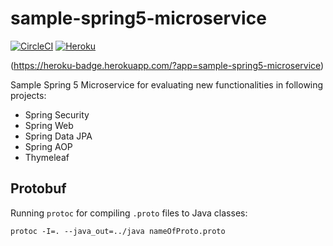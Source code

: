 # sample-spring5-microservice

[![CircleCI](https://circleci.com/gh/rieckpil/sample-spring5-microservice/tree/master.svg?style=svg)](https://circleci.com/gh/rieckpil/sample-spring5-microservice/tree/master)
[![Heroku](https://heroku-badge.herokuapp.com/?app=sample-spring5-microservice&style=flat&svg=1)](https://sample-spring5-microservice.herokuapp.com/)

(https://heroku-badge.herokuapp.com/?app=sample-spring5-microservice)

Sample Spring 5 Microservice for evaluating new functionalities in following projects:
* Spring Security
* Spring Web
* Spring Data JPA
* Spring AOP
* Thymeleaf

## Protobuf

Running `protoc` for compiling `.proto` files to Java classes:

```
protoc -I=. --java_out=../java nameOfProto.proto
```
